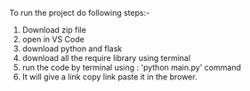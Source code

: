 To run the project do following steps:-
1.  Download zip file
2.  open in VS Code
3.  download python and flask
4.  download all the require library using terminal
5.  run the code by terminal using : 'python main.py' command
6.  It will give a link copy link paste it in the brower.
